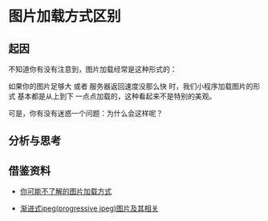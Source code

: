 # 图片加载方式区别
## 起因
不知道你有没有注意到，图片加载经常是这种形式的：

如果你的图片足够大 或者 服务器返回速度没那么快 时，我们小程序加载图片的形式 基本都是从上到下 一点点加载的，这种看起来不是特别的美观。

可是，你有没有迷惑一个问题：为什么会这样呢？

## 分析与思考

## 借鉴资料
* [你可能不了解的图片加载方式](https://zhuanlan.zhihu.com/p/87805578)

* [渐进式jpeg(progressive jpeg)图片及其相关](https://www.zhangxinxu.com/wordpress/2013/01/progressive-jpeg-image-and-so-on/)